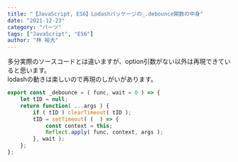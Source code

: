 ```yaml
---
title: "【JavaScript, ES6】Lodashパッケージの_.debounce関数の中身"
date: "2021-12-23"
category: "パーツ"
tags: ["JavaScript", "ES6"]
author: "林 裕大"
---
```


多分実際のソースコードとは違いますが、option引数がない以外は再現できていると思います。  
lodashの動きは楽しいので再現のしがいがあります。  

```javascript:title=debounce.js
export const _debounce = ( func, wait = 0 ) => {
    let tID = null;
    return function( ...args ) {
        if ( tID ) clearTimeout( tID );
        tID = setTimeout( (  ) => {
            const context = this;
            Reflect.apply( func, context, args );
        }, wait );
    };
};
```
